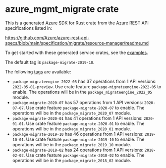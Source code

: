 # azure_mgmt_migrate crate

This is a generated [Azure SDK for Rust](https://github.com/Azure/azure-sdk-for-rust) crate from the Azure REST API specifications listed in:

https://github.com/Azure/azure-rest-api-specs/blob/main/specification/migrate/resource-manager/readme.md

To get started with these generated service crates, see the [examples](https://github.com/Azure/azure-sdk-for-rust/blob/main/services/README.md#examples).

The default tag is `package-migrate-2019-10`.

The following [tags](https://github.com/Azure/azure-sdk-for-rust/blob/main/services/tags.md) are available:

- `package-migrateengine-2022-05` has 37 operations from 1 API versions: `2022-05-01-preview`. Use crate feature `package-migrateengine-2022-05` to enable. The operations will be in the `package_migrateengine_2022_05` module.
- `package-migrate-2020-07` has 57 operations from 1 API versions: `2020-07-07`. Use crate feature `package-migrate-2020-07` to enable. The operations will be in the `package_migrate_2020_07` module.
- `package-migrate-2020-01` has 41 operations from 1 API versions: `2020-01-01`. Use crate feature `package-migrate-2020-01` to enable. The operations will be in the `package_migrate_2020_01` module.
- `package-migrate-2019-10` has 46 operations from 1 API versions: `2019-10-01`. Use crate feature `package-migrate-2019-10` to enable. The operations will be in the `package_migrate_2019_10` module.
- `package-migrate-2018-02` has 24 operations from 1 API versions: `2018-02-02`. Use crate feature `package-migrate-2018-02` to enable. The operations will be in the `package_migrate_2018_02` module.